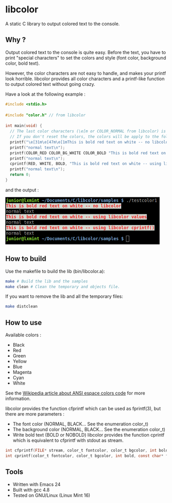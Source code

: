 libcolor
========

A static C library to output colored text to the console.

Why ?
-----

Output colored text to the console is quite easy. Before the text, you have to print "special characters" to set the colors and style (font color, background color, bold text).

However, the color characters are not easy to handle, and makes your printf look horrible.
libcolor provides all color characters and a printf-like function to output colored text without going crazy.

Have a look at the following example : 

``` C
#include <stdio.h>

#include "color.h" // from libcolor

int main(void) {
  // The last color characters (\e[m or COLOR_NORMAL from libcolor) is used to reset the colors at the end of the printf.
  // If you don't reset the colors, the colors will be apply to the following printf ("normal text" printf in this example).
  printf("\e[31m\e[47m\e[1mThis is bold red text on white -- no libcolor\e[m\n");
  printf("normal text\n");
  printf(COLOR_RED COLOR_BG_WHITE COLOR_BOLD "This is bold red text on white -- using libcolor values\n" COLOR_NORMAL);
  printf("normal text\n");
  cprintf(RED, WHITE, BOLD, "This is bold red text on white -- using libcolor cprintf()\n");
  printf("normal text\n");
  return 0;
}
```

and the output :

![alt tag](samples/testcolor1_output.png)

How to build
------------

Use the makefile to build the lib (bin/libcolor.a):
``` bash
make # Build the lib and the samples
make clean # Clean the temporary and objects file.
```

If you want to remove the lib and all the temporary files:
``` bash
make distclean
```

How to use
----------

Available colors :
- Black
- Red
- Green
- Yellow
- Blue
- Magenta
- Cyan
- White

See the [Wikipedia article about ANSI espace colors code](http://en.wikipedia.org/wiki/ANSI_escape_code#Colors) for more information.

libcolor provides the function cfprintf which can be used as fprintf(3), but there are more parameters : 
- The font color (NORMAL, BLACK... See the enumeration color_t)
- The background color (NORMAL, BLACK... See the enumeration color_t)
- Write bold text (BOLD or NOBOLD)
libcolor provides the function cprintf which is equivalent to cfprintf with stdout as stream.
``` C
int cfprintf(FILE* stream, color_t fontcolor, color_t bgcolor, int bold, const char* format, ...);
int cprintf(color_t fontcolor, color_t bgcolor, int bold, const char* format, ...);
```
Tools
-----

- Written with Emacs 24
- Built with gcc 4.8
- Tested on GNU/Linux (Linux Mint 16)

